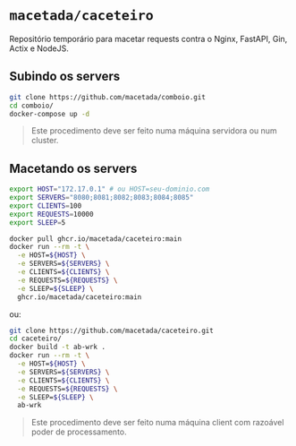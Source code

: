 # `macetada/caceteiro`

Repositório temporário para macetar requests contra o Nginx, FastAPI, Gin, Actix
e NodeJS.

## Subindo os servers

```bash
git clone https://github.com/macetada/comboio.git
cd comboio/
docker-compose up -d
```

> Este procedimento deve ser feito numa máquina servidora ou num cluster.

## Macetando os servers

```bash
export HOST="172.17.0.1" # ou HOST=seu-dominio.com
export SERVERS="8080;8081;8082;8083;8084;8085"
export CLIENTS=100
export REQUESTS=10000
export SLEEP=5
```

```bash
docker pull ghcr.io/macetada/caceteiro:main
docker run --rm -t \
  -e HOST=${HOST} \
  -e SERVERS=${SERVERS} \
  -e CLIENTS=${CLIENTS} \
  -e REQUESTS=${REQUESTS} \
  -e SLEEP=${SLEEP} \
  ghcr.io/macetada/caceteiro:main
```

ou:

```bash
git clone https://github.com/macetada/caceteiro.git
cd caceteiro/
docker build -t ab-wrk .
docker run --rm -t \
  -e HOST=${HOST} \
  -e SERVERS=${SERVERS} \
  -e CLIENTS=${CLIENTS} \
  -e REQUESTS=${REQUESTS} \
  -e SLEEP=${SLEEP} \
  ab-wrk
```

> Este procedimento deve ser feito numa máquina client com razoável poder de processamento.
